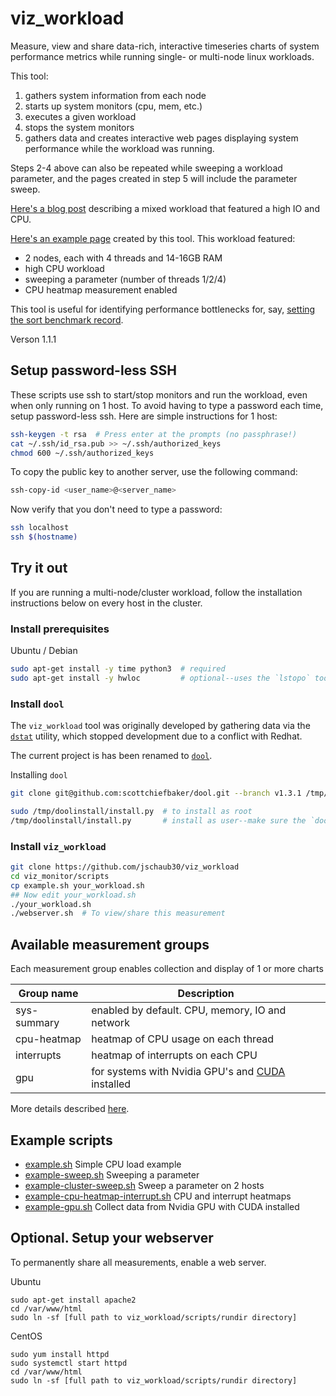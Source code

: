 # viz_workload
Measure, view and share data-rich, interactive timeseries charts of
system performance metrics while running single- or multi-node linux workloads.

This tool:
1. gathers system information from each node
2. starts up system monitors (cpu, mem, etc.)
3. executes a given workload
4. stops the system monitors
5. gathers data and creates interactive web pages displaying system performance while the workload was running.

Steps 2-4 above can also be repeated while sweeping a workload parameter, and
the pages created in step 5 will include the parameter sweep.

[Here's a blog post](https://jeremyschaub.us/demos/mixed-workload/) describing a mixed workload
that featured a high IO and CPU.

[Here's an example page](https://jeremyschaub.us/demos/viz_workload/cluster_cpu_sweep/html/)
created by this tool.  This workload featured:
- 2 nodes, each with 4 threads and 14-16GB RAM
- high CPU workload
- sweeping a parameter (number of threads 1/2/4)
- CPU heatmap measurement enabled

This tool is useful for identifying performance bottlenecks for, say,
[setting the sort benchmark record](https://sortbenchmark.org/).

Verson 1.1.1

## Setup password-less SSH
These scripts use ssh to start/stop monitors and run the workload, even when
only running on 1 host.  To avoid having to type a password each time, setup
password-less ssh.  Here are simple instructions for 1 host:
```sh
ssh-keygen -t rsa  # Press enter at the prompts (no passphrase!)
cat ~/.ssh/id_rsa.pub >> ~/.ssh/authorized_keys
chmod 600 ~/.ssh/authorized_keys
```
To copy the public key to another server, use the following command:
```sh
ssh-copy-id <user_name>@<server_name>
```
Now verify that you don't need to type a password:
```sh
ssh localhost
ssh $(hostname)
```

## Try it out
If you are running a multi-node/cluster workload, follow the installation instructions below on
every host in the cluster.

### Install prerequisites
Ubuntu / Debian
```sh
sudo apt-get install -y time python3  # required
sudo apt-get install -y hwloc         # optional--uses the `lstopo` tool in system summaries
```

### Install `dool`
The `viz_workload` tool was originally developed by gathering data via the
[`dstat`](https://github.com/dstat-real/dstat) utility, which stopped development due to a
conflict with Redhat.

The current project is has been renamed to [`dool`](https://github.com/scottchiefbaker/dool).

Installing `dool`
```sh
git clone git@github.com:scottchiefbaker/dool.git --branch v1.3.1 /tmp/doolinstall

sudo /tmp/doolinstall/install.py  # to install as root
/tmp/doolinstall/install.py       # install as user--make sure the `dool` script is in your PATH variable
```

### Install `viz_workload`
```sh
git clone https://github.com/jschaub30/viz_workload
cd viz_monitor/scripts
cp example.sh your_workload.sh
## Now edit your_workload.sh
./your_workload.sh
./webserver.sh  # To view/share this measurement
```
## Available measurement groups

Each measurement group enables collection and display of 1 or more charts

| Group name   | Description                                              |
| ------------ | ---------------------------------------------------------|
| sys-summary  | enabled by default. CPU, memory, IO and network          |
| cpu-heatmap  | heatmap of CPU usage on each thread                      |
| interrupts   | heatmap of interrupts on each CPU                        |
| gpu          | for systems with Nvidia GPU's and [CUDA][cuda] installed |


More details described [here][available].

[cuda]: https://developer.nvidia.com/cuda-downloads
[available]: blob/master/doc/available-measurements.md

## Example scripts
- [example.sh][example] Simple CPU load example
- [example-sweep.sh][example-sweep] Sweeping a parameter
- [example-cluster-sweep.sh][example-cluster-sweep] Sweep a parameter on 2 hosts
- [example-cpu-heatmap-interrupt.sh][example-cpu-heatmap-interrupt] CPU and interrupt heatmaps
- [example-gpu.sh][example-gpu] Collect data from Nvidia GPU with CUDA installed

[example]: https://github.com/jschaub30/viz_workload/blob/master/scripts/example.sh
[example-sweep]: https://github.com/jschaub30/viz_workload/blob/master/scripts/example-sweep.sh
[example-cpu-heatmap-interrupt]: https://github.com/jschaub30/viz_workload/blob/master/scripts/example-cpu-heatmap-interrupt.sh
[example-cluster-sweep]: https://github.com/jschaub30/viz_workload/blob/master/scripts/example-cluster-sweep.sh
[example-gpu]: https://github.com/jschaub30/viz_workload/blob/master/scripts/example-gpu.sh
[example-pcie]: https://github.com/jschaub30/viz_workload/blob/master/scripts/example-pcie.sh

## Optional.  Setup your webserver
To permanently share all measurements, enable a web server.

Ubuntu
```
sudo apt-get install apache2
cd /var/www/html
sudo ln -sf [full path to viz_workload/scripts/rundir directory]
```
CentOS
```
sudo yum install httpd
sudo systemctl start httpd
cd /var/www/html
sudo ln -sf [full path to viz_workload/scripts/rundir directory]
```
